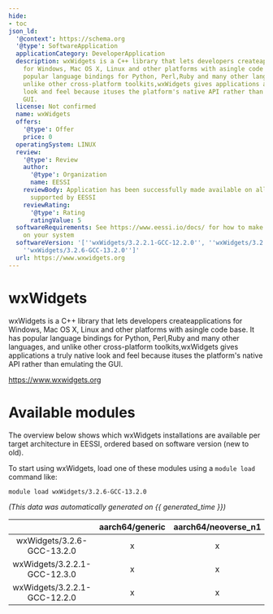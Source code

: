 ```yaml
---
hide:
- toc
json_ld:
  '@context': https://schema.org
  '@type': SoftwareApplication
  applicationCategory: DeveloperApplication
  description: wxWidgets is a C++ library that lets developers createapplications
    for Windows, Mac OS X, Linux and other platforms with asingle code base. It has
    popular language bindings for Python, Perl,Ruby and many other languages, and
    unlike other cross-platform toolkits,wxWidgets gives applications a truly native
    look and feel because ituses the platform's native API rather than emulating the
    GUI.
  license: Not confirmed
  name: wxWidgets
  offers:
    '@type': Offer
    price: 0
  operatingSystem: LINUX
  review:
    '@type': Review
    author:
      '@type': Organization
      name: EESSI
    reviewBody: Application has been successfully made available on all architectures
      supported by EESSI
    reviewRating:
      '@type': Rating
      ratingValue: 5
  softwareRequirements: See https://www.eessi.io/docs/ for how to make EESSI available
    on your system
  softwareVersion: '[''wxWidgets/3.2.2.1-GCC-12.2.0'', ''wxWidgets/3.2.2.1-GCC-12.3.0'',
    ''wxWidgets/3.2.6-GCC-13.2.0'']'
  url: https://www.wxwidgets.org
---
```


wxWidgets
=========


wxWidgets is a C++ library that lets developers createapplications for Windows, Mac OS X, Linux and other platforms with asingle code base. It has popular language bindings for Python, Perl,Ruby and many other languages, and unlike other cross-platform toolkits,wxWidgets gives applications a truly native look and feel because ituses the platform's native API rather than emulating the GUI.

https://www.wxwidgets.org
# Available modules


The overview below shows which wxWidgets installations are available per target architecture in EESSI, ordered based on software version (new to old).

To start using wxWidgets, load one of these modules using a `module load` command like:

```shell
module load wxWidgets/3.2.6-GCC-13.2.0
```

*(This data was automatically generated on {{ generated_time }})*  

| |aarch64/generic|aarch64/neoverse_n1|aarch64/neoverse_v1|x86_64/generic|x86_64/amd/zen2|x86_64/amd/zen3|x86_64/amd/zen4|x86_64/intel/haswell|x86_64/intel/sapphirerapids|x86_64/intel/skylake_avx512|
| :---: | :---: | :---: | :---: | :---: | :---: | :---: | :---: | :---: | :---: | :---: |
|wxWidgets/3.2.6-GCC-13.2.0|x|x|x|x|x|x|x|x|x|x|
|wxWidgets/3.2.2.1-GCC-12.3.0|x|x|x|x|x|x|x|x|x|x|
|wxWidgets/3.2.2.1-GCC-12.2.0|x|x|x|x|x|x|x|x|x|x|
